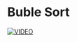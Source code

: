 # Buble Sort

[![VIDEO](https://i9.ytimg.com/vi_webp/MFNs0aTMK4M/mq2.webp?sqp=CJCzobEG-oaymwEmCMACELQB8quKqQMa8AEB-AH-BIAC4AOKAgwIABABGBEgcigRMA8=&rs=AOn4CLBUgv8ZSkXf5VW0MxJMDJxF8uxR0Q/maxresdefault.gif)](https://www.youtube.com/watch?v=MFNs0aTMK4M)





